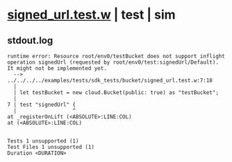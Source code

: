 # [signed_url.test.w](../../../../../../examples/tests/sdk_tests/bucket/signed_url.test.w) | test | sim

## stdout.log
```log
runtime error: Resource root/env0/testBucket does not support inflight operation signedUrl (requested by root/env0/test:signedUrl/Default).
It might not be implemented yet.
  --> ../../../../examples/tests/sdk_tests/bucket/signed_url.test.w:7:18
  | 
  | let testBucket = new cloud.Bucket(public: true) as "testBucket";
  | 
7 | test "signedUrl" {
  |                  ^
at _registerOnLift (<ABSOLUTE>:LINE:COL)
at (<ABSOLUTE>:LINE:COL)
 
 
Tests 1 unsupported (1)
Test Files 1 unsupported (1)
Duration <DURATION>
```

